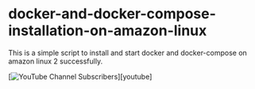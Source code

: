 # docker-and-docker-compose-installation-on-amazon-linux
This is a simple script to install and start docker and docker-compose on amazon linux 2 successfully.


[![YouTube Channel Subscribers](https://img.shields.io/youtube/channel/subscribers/UCq-usnt6r2ceMoMFLQ4dXaA?label=Subscribe&style=social)][youtube]
